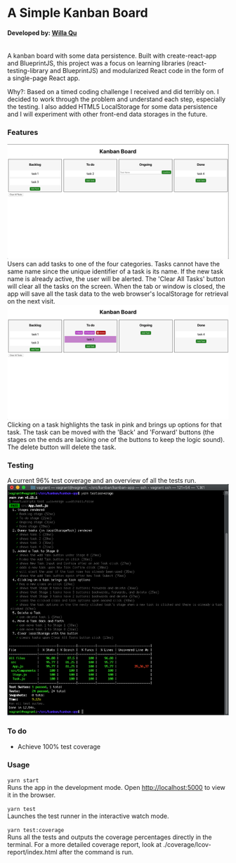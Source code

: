 # A Simple Kanban Board

#### Developed by: [Willa Qu](https://www.linkedin.com/in/michelle-willa-qu/)

<br>
A kanban board with some data persistence. Built with create-react-app and BlueprintJS, this project was a focus on learning libraries (react-testing-library and BlueprintJS) and modularized React code in the form of a single-page React app.

Why?: Based on a timed coding challenge I received and did terribly on. I decided to work through the problem and understand each step, especially the testing. I also added HTML5 LocalStorage for some data persistence and I will experiment with other front-end data storages in the future.

### Features

![App Picture](./readme-pics/Board.png)<br>
Users can add tasks to one of the four categories. Tasks cannot have the same name since the unique identifier of a task is its name. If the new task name is already active, the user will be alerted. The 'Clear All Tasks' button will clear all the tasks on the screen. When the tab or window is closed, the app will save all the task data to the web browser's localStorage for retrieval on the next visit.
<br>
![Picture of a Task Clicked](./readme-pics/Task-Clicked.png)<br>
Clicking on a task highlights the task in pink and brings up options for that task. The task can be moved with the 'Back' and 'Forward' buttons (the stages on the ends are lacking one of the buttons to keep the logic sound). The delete button will delete the task.

### Testing

A current 96% test coverage and an overview of all the tests run.
<br>
![Test Coverage](./readme-pics/Coverage.png)

### To do

- Achieve 100% test coverage

### Usage

`yarn start`
<br>
Runs the app in the development mode.
Open [http://localhost:5000](http://localhost:5000) to view it in the browser.<br>

`yarn test`
<br>
Launches the test runner in the interactive watch mode.<br>

`yarn test:coverage`
<br>
Runs all the tests and outputs the coverage percentages directly in the terminal. For a more detailed coverage report, look at ./coverage/lcov-report/index.html after the command is run.<br>
